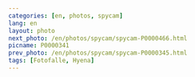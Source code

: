 ```yaml
---
categories: [en, photos, spycam]
lang: en
layout: photo
next_photo: /en/photos/spycam/spycam-P0000466.html
picname: P0000341
prev_photo: /en/photos/spycam/spycam-P0000345.html
tags: [Fotofalle, Hyena]
---
```

